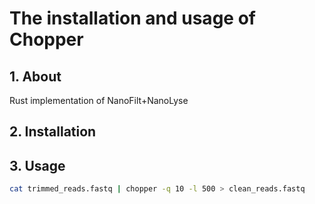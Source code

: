 # The installation and usage of Chopper

## 1. About

Rust implementation of NanoFilt+NanoLyse

## 2. Installation


## 3. Usage

```bash
cat trimmed_reads.fastq | chopper -q 10 -l 500 > clean_reads.fastq
```